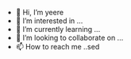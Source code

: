 - 👋 Hi, I’m yeere
- 👀 I’m interested in ...
- 🌱 I’m currently learning ...
- 💞️ I’m looking to collaborate on ...
- 📫 How to reach me ..sed

<!---
sakthi-lucia0567/sakthi-lucia0567 is a ✨ special ✨ repository because its `README.md` (this file) appears on your GitHub profile.
You can click the Preview link to take a look at your changes.
--->

